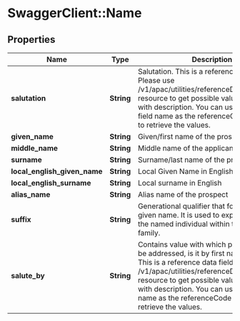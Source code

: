 # SwaggerClient::Name

## Properties
Name | Type | Description | Notes
------------ | ------------- | ------------- | -------------
**salutation** | **String** | Salutation. This is a reference data field. Please use /v1/apac/utilities/referenceData/{salutation} resource to get possible value of this field with description. You can use salutation field name as the referenceCode parameter to retrieve the values. | [optional] 
**given_name** | **String** | Given/first name of the prospect | 
**middle_name** | **String** | Middle name of the applicant | [optional] 
**surname** | **String** | Surname/last name of the prospect | 
**local_english_given_name** | **String** | Local Given Name in English | [optional] 
**local_english_surname** | **String** | Local surname in English | [optional] 
**alias_name** | **String** | Alias name of the prospect | [optional] 
**suffix** | **String** | Generational qualifier that follow a person given name. It is used to explicitly identify the named individual within the same family. | [optional] 
**salute_by** | **String** | Contains value with which prospect like to be addressed, is it by first name/last name. This is a reference data field. Please use /v1/apac/utilities/referenceData/{saluteBy} resource to get possible value of this field with description. You can use saluteBy field name as the referenceCode parameter to retrieve the values. | [optional] 

